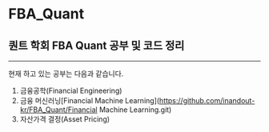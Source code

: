 # FBA_Quant

## 퀀트 학회 FBA Quant 공부 및 코드 정리
---
현재 하고 있는 공부는 다음과 같습니다.
1. 금융공학(Financial Engineering)
2. 금융 머신러닝[Financial Machine Learning](https://github.com/inandout-kr/FBA_Quant/Financial Machine Learning.git)
3. 자산가격 결정(Asset Pricing)

